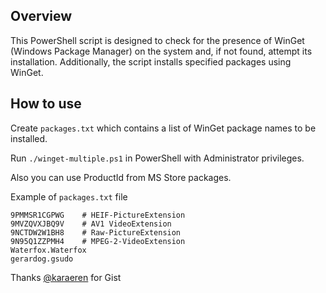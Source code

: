 ## Overview
This PowerShell script is designed to check for the presence of WinGet (Windows Package Manager) on the system and, if not found, attempt its installation. Additionally, the script installs specified packages using WinGet.

## How to use
Create ```packages.txt``` which contains a list of WinGet package names to be installed.

Run ```./winget-multiple.ps1``` in PowerShell with Administrator privileges.

Also you can use ProductId from MS Store packages.

Example of ```packages.txt``` file
```
9PMMSR1CGPWG	# HEIF-PictureExtension
9MVZQVXJBQ9V	# AV1 VideoExtension
9NCTDW2W1BH8	# Raw-PictureExtension
9N95Q1ZZPMH4	# MPEG-2-VideoExtension
Waterfox.Waterfox
gerardog.gsudo
```
Thanks [@karaeren](https://gist.github.com/karaeren/5b1ca6e523231e4cbdb9ee52d5dfccf4) for Gist
